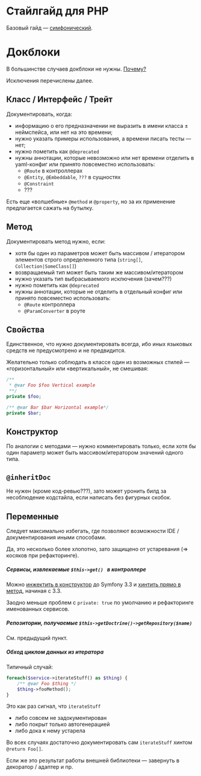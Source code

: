 # Стайлгайд для PHP

Базовый гайд — [симфонический](https://symfony.com/doc/current/contributing/code/standards.html).

# Докблоки

В большинстве случаев докблоки не нужны. [Почему?](docs/development/code-style/php/docblocks-motivation.md)

Исключения перечислены далее.

## Класс / Интерфейс / Трейт

Документировать, когда:
- информацию о его предназначении не выразить в имени класса ± неймспейса, или нет на это времени;
- нужно указать примеры использования, а времени писать тесты — нет;
- нужно пометить как `@deprecated`
- нужны аннотации, которые невозможно или нет времени отделить в yaml-конфиг или принято повсеместно использовать:
  - `@Route` в контроллерах
  - `@Entity`, `@Embeddable`, `???` в сущностях
  - `@Constraint`
  - ???

Есть еще «волшебные» `@method` и `@property`, но за их применение предлагается сажать на бутылку.

## Метод

Документировать метод нужно, если:
- хотя бы один из параметров может быть массивом / итератором элементов строго определенного типа (`string[]`, ` Collection|SomeClass[]`)
- возвращаемый тип может быть таким же массивом/итератором
- нужно указать тип выбрасываемого исключения (зачем???)
- нужно пометить как `@deprecated`
- нужны аннотации, которые не отделить в отдельный конфиг или принято повсеместно использовать:
   - `@Route` контроллера
   - `@ParamConverter` в роуте

## Свойства

Единственное, что нужно документировать всегда, ибо иных языковых средств не предусмотрено и не предвидится.

Желательно только соблюдать в классе один из возможных стилей — «горизонтальный» или «вертикальный», не смешивая:
```php
/**
 * @var Foo $foo Vertical example
 **/
private $foo;

/** @var Bar $bar Horizontal example*/
private $bar;
```

## Конструктор

По аналогии с методами — нужно комментировать только, если хотя бы один параметр может быть массивом/итератором значений одного типа.

## `@inheritDoc`

Не нужен (кроме код-ревью???), зато может уронить билд за несоблюдение кодстайла, если написать без фигурных скобок.

## Переменные

Следует максимально избегать, где позволяют возможности IDE / документирования иными способами.

Да, это несколько более хлопотно, зато защищено от устаревания (=> косяков при рефакторинге).

##### Сервисы, извлекаемые `$this->get() ` в контроллере

Можно [инжектить в конструктор](https://symfony.com/doc/3.3/service_container.html#services-constructor-injection) до Symfony 3.3 и [хинтить прямо в метод](https://symfony.com/doc/3.3/controller.html#fetching-services-as-controller-arguments), начиная с 3.3.

Заодно меньше проблем с `private: true` по умолчанию и рефакторинге именованных сервисов.

##### Репозитории, получаемые `$this->getDoctrine()->getRepository($name)`

См. предыдущий пункт.

##### Обход циклом данных из итератора

Типичный случай:

```php
foreach($service->iterateStuff() as $thing) {
    /** @var Foo $thing */
    $thing->fooMethod();
}
```

Это как раз сигнал, что `iterateStuff` 
- либо совсем не задокументирован
- либо покрыт только автогенерацией
- либо дока к нему устарела

Во всех случаях достаточно документировать сам `iterateStuff` хинтом `@return Foo[]`.

Если же это результат работы внешней библиотеки — завернуть в декоратор / адаптер и пр.

